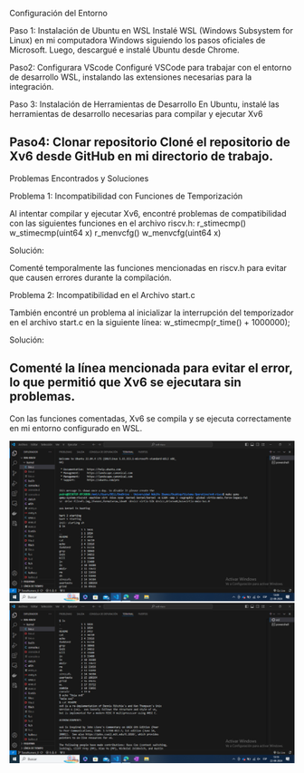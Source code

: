 Configuración del Entorno

Paso 1: Instalación de Ubuntu en WSL
Instalé WSL (Windows Subsystem for Linux) en mi computadora Windows siguiendo los pasos oficiales de Microsoft.
Luego, descargué e instalé Ubuntu desde Chrome.

Paso2: Configurara VScode
Configuré VSCode para trabajar con el entorno de desarrollo WSL, instalando las extensiones necesarias para la integración.

Paso 3: Instalación de Herramientas de Desarrollo
En Ubuntu, instalé las herramientas de desarrollo necesarias para compilar y ejecutar Xv6

Paso4: Clonar repositorio
Cloné el repositorio de Xv6 desde GitHub en mi directorio de trabajo.
----------------------------------------------------------------------------------------------------------------------------
Problemas Encontrados y Soluciones

Problema 1: Incompatibilidad con Funciones de Temporización

Al intentar compilar y ejecutar Xv6, encontré problemas de compatibilidad con las siguientes funciones en el archivo riscv.h:
r_stimecmp()
w_stimecmp(uint64 x)
r_menvcfg()
w_menvcfg(uint64 x)

Solución:

Comenté temporalmente las funciones mencionadas en riscv.h para evitar que causen errores durante la compilación.

Problema 2: Incompatibilidad en el Archivo start.c

También encontré un problema al inicializar la interrupción del temporizador en el archivo start.c en la siguiente línea:
w_stimecmp(r_time() + 1000000);

Solución:

Comenté la línea mencionada para evitar el error, lo que permitió que Xv6 se ejecutara sin problemas.
----------------------------------------------------------------------------------------------------------------------------
Con las funciones comentadas, Xv6 se compila y se ejecuta correctamente en mi entorno configurado en WSL.

![Primera Captura del SO funcionando](Capturas/captura1.png)
![Seguda Captura del SO funcionando](Capturas/captura2.png)